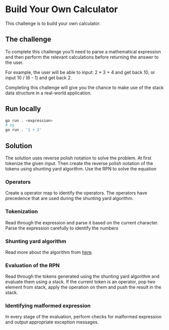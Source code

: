 # Build Your Own Calculator
This challenge is to build your own calculator.

## The challenge
To complete this challenge you’ll need to parse a mathematical expression and then perform the relevant calculations before returning the answer to the user.

For example, the user will be able to input: 2 * 3 + 4 and get back 10, or input 10 / (6 - 1) and get back 2.

Completing this challenge will give you the chance to make use of the stack data structure in a real-world application.

## Run locally 
```bash
go run . <expression>
# eg
go run . '1 + 2'
```

## Solution
The solution uses reverse polish notation to solve the problem. At first tokenize the given input. Then create the reverse polish notation of the tokens using shunting yard algorithm. Use the RPN to solve the equation

### Operators
Create a operator map to identify the operators. The operators have precedence that are used during the shunting yard algorithm.

### Tokenization
Read through the expression and parse it based on the current character. Parse the expression carefully to identify the numbers

### Shunting yard algorithm
Read more about the algorithm from [here](https://www.andreinc.net/2010/10/05/converting-infix-to-rpn-shunting-yard-algorithm). 

### Evaluation of the RPN 
Read through the tokens generated using the shunting yard algorithm and evaluate them using a stack. If the current token is an operator, pop two element from stack, apply the operation on them and push the result in the stack.

### Identifying malformed expression
In every stage of the evaluation, perform checks for malformed expression and output appropriate exception messages.